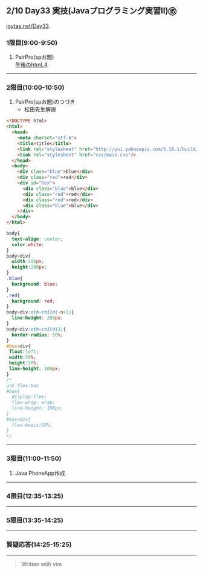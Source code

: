 ## 2/10 Day33 実技(Javaプログラミング実習Ⅱ)⑮
[joytas.net/Day33](https://joytas.net/%e8%a8%93%e7%b7%b4/day33).
### 1限目(9:00-9:50)
1. PairPro(spお題)  
[午後のhtml_4](https://joytas.net/programming/website/html-4).
---
### 2限目(10:00-10:50)
1. PairPro(spお題)のつづき
	- 松田先生解説
~~~html
<!DOCTYPE html>
<html>
  <head>
    <meta charset="utf-8">
    <title>title</title>
    <link rel="stylesheet" href="http://yui.yahooapis.com/3.18.1/build/cssreset/cssreset-min.css">
    <link rel="stylesheet" href="css/main.css"/>
  </head>
  <body>
    <div class="blue">blue</div>
    <div class="red">red</div>
    <div id="box">
      <div class="blue">blue</div>
      <div class="red">red</div>
      <div class="red">red</div>
      <div class="blue">blue</div>
    </div>
  </body>
</html>
~~~
~~~css
body{
  text-align: center;
  color:white;
}
body>div{
  width:200px;
  height:200px;
}
.blue{
  background: blue;
}
.red{
  background: red;
}
body>div:nth-child(-n+2){
  line-height: 200px;
}
body>div:nth-child(2){
  border-radius: 50%;
}
#box>div{
 float:left;
 width:50%;
 height:50%;
 line-height: 100px;
}
/*
use flex-box
#box{
  display:flex;
  flex-wrap: wrap;
  line-height: 100px;
}
#box>div{
  flex-basis:50%;
}
*/
~~~
---
### 3限目(11:00-11:50)
1. Java PhoneApp作成
---
### 4限目(12:35-13:25)
---
### 5限目(13:35-14:25)
---
### 質疑応答(14:25-15:25)
---
> Written with vim
